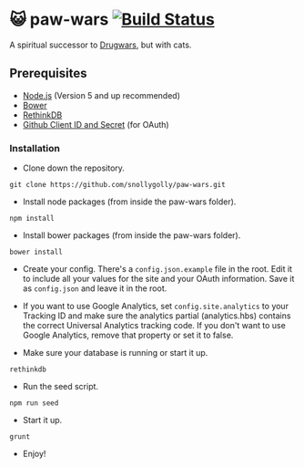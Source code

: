 # :smiley_cat: paw-wars [![Build Status](https://api.travis-ci.org/snollygolly/paw-wars.svg?branch=master)](https://travis-ci.org/snollygolly/paw-wars)
A spiritual successor to [Drugwars](https://en.wikipedia.org/wiki/Drugwars), but with cats.

## Prerequisites
* [Node.js](https://nodejs.org/en/) (Version 5 and up recommended)
* [Bower](http://bower.io/)
* [RethinkDB](http://www.rethinkdb.com/)
* [Github Client ID and Secret](https://github.com/settings/developers) (for OAuth)

### Installation

* Clone down the repository.
```
git clone https://github.com/snollygolly/paw-wars.git
```

* Install node packages (from inside the paw-wars folder).
```
npm install
```

* Install bower packages (from inside the paw-wars folder).
```
bower install
```

* Create your config.  There's a `config.json.example` file in the root.  Edit it to include all your values for the site and your OAuth information.  Save it as `config.json` and leave it in the root.

* If you want to use Google Analytics, set `config.site.analytics` to your Tracking ID and make sure the analytics partial (analytics.hbs) contains the correct Universal Analytics tracking code.  If you don't want to use Google Analytics, remove that property or set it to false.

* Make sure your database is running or start it up.
```
rethinkdb
```

* Run the seed script.
```
npm run seed
```

* Start it up.
```
grunt
```

* Enjoy!
